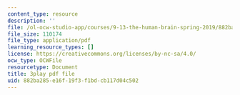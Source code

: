 ```yaml
---
content_type: resource
description: ''
file: /ol-ocw-studio-app/courses/9-13-the-human-brain-spring-2019/882ba285e16f19f3f1bdcb117d04c502_ppxK4R8XWfU.pdf
file_size: 110174
file_type: application/pdf
learning_resource_types: []
license: https://creativecommons.org/licenses/by-nc-sa/4.0/
ocw_type: OCWFile
resourcetype: Document
title: 3play pdf file
uid: 882ba285-e16f-19f3-f1bd-cb117d04c502
---
```

